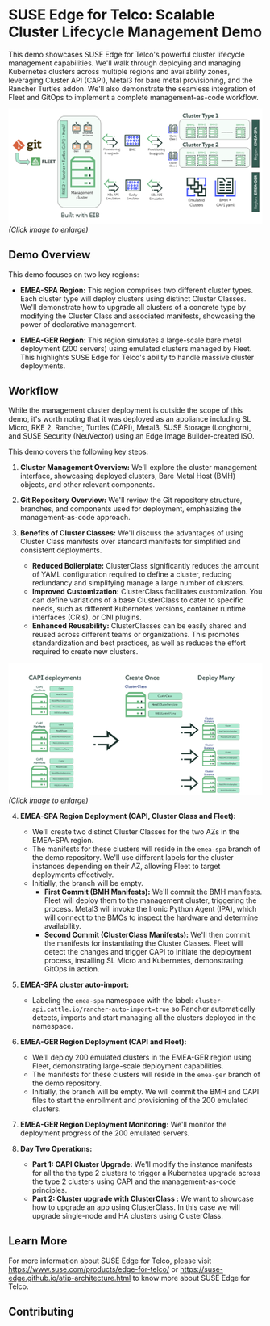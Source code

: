 # SUSE Edge for Telco: Scalable Cluster Lifecycle Management Demo

This demo showcases SUSE Edge for Telco's powerful cluster lifecycle management capabilities. We'll walk through deploying and managing Kubernetes clusters across multiple regions and availability zones, leveraging Cluster API (CAPI), Metal3 for bare metal provisioning, and the Rancher Turtles addon.  We'll also demonstrate the seamless integration of Fleet and GitOps to implement a complete management-as-code workflow.

[![Demo MWC 2025](/resources/images/Demo-MWC2025.png "Lab structure and components")](/resources/images/Demo-MWC2025.png)  *(Click image to enlarge)*

## Demo Overview

This demo focuses on two key regions:

* **EMEA-SPA Region:** This region comprises two different cluster types. Each cluster type will deploy clusters using distinct Cluster Classes.  We'll demonstrate how to upgrade all clusters of a concrete type by modifying the Cluster Class and associated manifests, showcasing the power of declarative management.

* **EMEA-GER Region:**  This region simulates a large-scale bare metal deployment (200 servers) using emulated clusters managed by Fleet.  This highlights SUSE Edge for Telco's ability to handle massive cluster deployments.

## Workflow

While the management cluster deployment is outside the scope of this demo, it's worth noting that it was deployed as an appliance including SL Micro, RKE 2, Rancher, Turtles (CAPI), Metal3, SUSE Storage (Longhorn), and SUSE Security (NeuVector) using an Edge Image Builder-created ISO.

This demo covers the following key steps:

1. **Cluster Management Overview:** We'll explore the cluster management interface, showcasing deployed clusters, Bare Metal Host (BMH) objects, and other relevant components.

2. **Git Repository Overview:** We'll review the Git repository structure, branches, and components used for deployment, emphasizing the management-as-code approach.

3. **Benefits of Cluster Classes:** We'll discuss the advantages of using Cluster Class manifests over standard manifests for simplified and consistent deployments.
    * **Reduced Boilerplate:** ClusterClass significantly reduces the amount of YAML configuration required to define a cluster, reducing redundancy and simplifying manage a large number of clusters.
    * **Improved Customization:** ClusterClass facilitates customization. You can define variations of a base ClusterClass to cater to specific needs, such as different Kubernetes versions, container runtime interfaces (CRIs), or CNI plugins.
    * **Enhanced Reusability:** ClusterClasses can be easily shared and reused across different teams or organizations. This promotes standardization and best practices, as well as reduces the effort required to create new clusters.

[![CAPI vs ClusterClass](/resources/images/CAPIvsClusterClass.png "Differences between CAPI & ClusterClass")](/resources/images/CAPIvsClusterClass.png)  *(Click image to enlarge)*

4. **EMEA-SPA Region Deployment (CAPI, Cluster Class and Fleet):**
    * We'll create two distinct Cluster Classes for the two AZs in the EMEA-SPA region.
    * The manifests for these clusters will reside in the `emea-spa` branch of the demo repository.  We'll use different labels for the cluster instances depending on their AZ, allowing Fleet to target deployments effectively.
    * Initially, the branch will be empty.  
        * **First Commit (BMH Manifests):** We'll commit the BMH manifests. Fleet will deploy them to the management cluster, triggering the process. Metal3 will invoke the Ironic Python Agent (IPA), which will connect to the BMCs to inspect the hardware and determine availability.
        * **Second Commit (ClusterClass Manifests):** We'll then commit the manifests for instantiating the Cluster Classes. Fleet will detect the changes and trigger CAPI to initiate the deployment process, installing SL Micro and Kubernetes, demonstrating GitOps in action.

5. **EMEA-SPA cluster auto-import:** 
    * Labeling the `emea-spa` namespace with the label: `cluster-api.cattle.io/rancher-auto-import=true` so Rancher automatically detects, imports and start managing all the clusters deployed in the namespace.

6. **EMEA-GER Region Deployment (CAPI and Fleet):** 
    * We'll deploy 200 emulated clusters in the EMEA-GER region using Fleet, demonstrating large-scale deployment capabilities.
    * The manifests for these clusters will reside in the `emea-ger` branch of the demo repository.
    * Initially, the branch will be empty. We will commit the BMH and CAPI files to start the enrollment and provisioning of the 200 emulated clusters.

7. **EMEA-GER Region Deployment Monitoring:** We'll monitor the deployment progress of the 200 emulated servers.

8. **Day Two Operations:**
    * **Part 1: CAPI Cluster Upgrade:** We'll modify the instance manifests for all the the type 2 clusters to trigger a Kubernetes upgrade across the type 2 clusters using CAPI and the management-as-code principles.
    * **Part 2: Cluster upgrade with ClusterClass :** We want to showcase how to upgrade an app using ClusterClass. In this case we will upgrade single-node and HA clusters using ClusterClass.

## Learn More

For more information about SUSE Edge for Telco, please visit https://www.suse.com/products/edge-for-telco/ or https://suse-edge.github.io/atip-architecture.html to know more about SUSE Edge for Telco.

## Contributing
